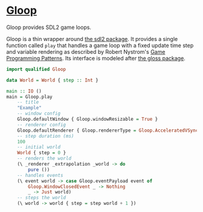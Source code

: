 # [Gloop][]

Gloop provides SDL2 game loops.

Gloop is a thin wrapper around [the sdl2 package][]. It provides a single
function called `play` that handles a game loop with a fixed update time step
and variable rendering as described by Robert Nystrom's [Game Programming
Patterns][]. Its interface is modeled after [the gloss package][].

``` haskell
import qualified Gloop

data World = World { step :: Int }

main :: IO ()
main = Gloop.play
    -- title
    "Example"
    -- window config
    Gloop.defaultWindow { Gloop.windowResizable = True }
    -- renderer config
    Gloop.defaultRenderer { Gloop.rendererType = Gloop.AcceleratedVSyncRenderer }
    -- step duration (ms)
    100
    -- initial world
    World { step = 0 }
    -- renders the world
    (\ _renderer _extrapolation _world -> do
        pure ())
    -- handles events
    (\ event world -> case Gloop.eventPayload event of
        Gloop.WindowClosedEvent _ -> Nothing
        _ -> Just world)
    -- steps the world
    (\ world -> world { step = step world + 1 })
```

[Gloop]: https://github.com/tfausak/gloop
[the sdl2 package]: https://www.stackage.org/package/sdl2
[Game Programming Patterns]: http://gameprogrammingpatterns.com
[the gloss package]: https://hackage.haskell.org/package/gloss
